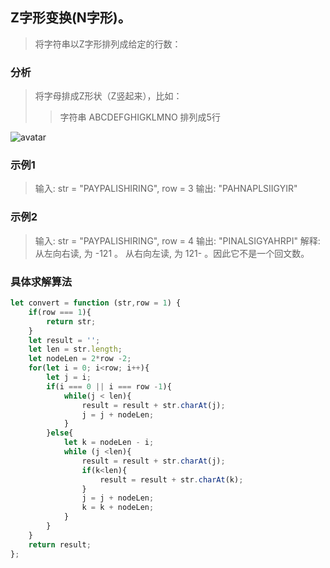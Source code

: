 
## Z字形变换(N字形)。
> 将字符串以Z字形排列成给定的行数：   

### 分析
> 将字母排成Z形状（Z竖起来），比如：
>> 字符串 ABCDEFGHIGKLMNO 排列成5行

![avatar](https://raw.githubusercontent.com/chenqf/technical-summary/master/src/leetCode/6.convert/img.png)


### 示例1
> 输入:  str = "PAYPALISHIRING", row = 3
> 输出: "PAHNAPLSIIGYIR"
### 示例2
> 输入: str = "PAYPALISHIRING", row = 4
> 输出: "PINALSIGYAHRPI"
> 解释: 从左向右读, 为 -121 。 从右向左读, 为 121- 。因此它不是一个回文数。



### 具体求解算法
```javascript 1.8
let convert = function (str,row = 1) {
    if(row === 1){
        return str;
    }
    let result = '';
    let len = str.length;
    let nodeLen = 2*row -2;
    for(let i = 0; i<row; i++){
        let j = i;
        if(i === 0 || i === row -1){
            while(j < len){
                result = result + str.charAt(j);
                j = j + nodeLen;
            }
        }else{
            let k = nodeLen - i;
            while (j <len){
                result = result + str.charAt(j);
                if(k<len){
                    result = result + str.charAt(k);
                }
                j = j + nodeLen;
                k = k + nodeLen;
            }
        }
    }
    return result;
};
```